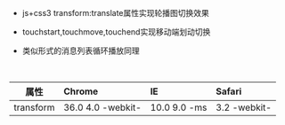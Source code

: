 * js+css3 transform:translate属性实现轮播图切换效果

* touchstart,touchmove,touchend实现移动端划动切换

* 类似形式的消息列表循环播放同理
<br>

|属性|Chrome|IE|Safari|
|----|:----|:----|:---|
|transform|36.0 4.0 -webkit-|10.0 9.0 -ms|3.2 -webkit-|

